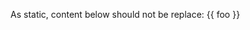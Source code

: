<!-- BEGIN DOTGIT-SYNC BLOCK MANAGED -->
As static, content below should not be replace:
{{ foo }}
<!-- END DOTGIT-SYNC BLOCK MANAGED -->
